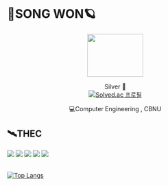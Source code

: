 <h1>🚀SONG WON🪐</h1>
<div align="center">
 <img src="https://user-images.githubusercontent.com/65889472/166927537-8cf6708e-b26b-4854-a468-a2c4bb76a1ee.gif" width="130" height="100"/>
 
 Silver 🥈
<br> [![Solved.ac
프로필](http://mazassumnida.wtf/api/mini/generate_badge?boj=songwon01)](https://solved.ac/songwon01)</br>

💻Computer Engineering , CBNU
</div>
<div align = "left">
 <h2>🛰️THEC</h2>
<img src="https://img.shields.io/badge/C/C++-0F2346?style=for-the-badge&logo=c%2B%2B&logoColor=A8B9CC">
<img src="https://img.shields.io/badge/PYTHON-0F2346?style=for-the-badge&logo=python&logoColor=3776AB"> 
<img src="https://img.shields.io/badge/HTML5-0F2346?style=for-the-badge&logo=html5&logoColor=E34F26"> 
<img src="https://img.shields.io/badge/CSS3-0F2346?style=for-the-badge&logo=css3&logoColor=1572B6"> 
<img src="https://img.shields.io/badge/JAVASCRIPT-0F2346?style=for-the-badge&logo=javascript&logoColor=F7DF1E"> 

<br> [![Top Langs](https://github-readme-stats.vercel.app/api/top-langs/?username=songwon0327)](https://github.com/songwon0327/github-readme-stats) </br>
</div>
